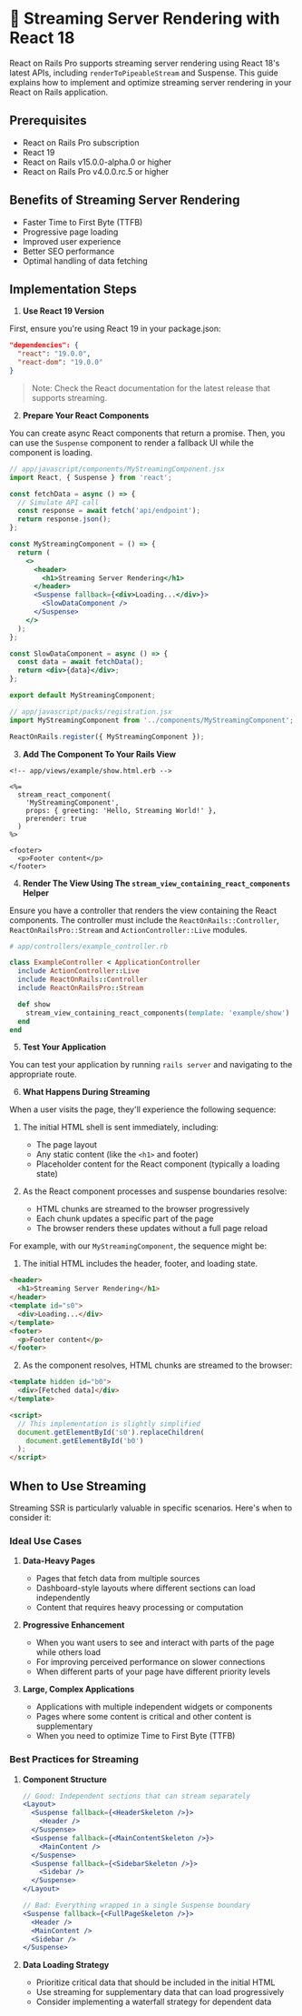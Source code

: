 # 🚀 Streaming Server Rendering with React 18

React on Rails Pro supports streaming server rendering using React 18's latest APIs, including `renderToPipeableStream` and Suspense. This guide explains how to implement and optimize streaming server rendering in your React on Rails application.

## Prerequisites

- React on Rails Pro subscription
- React 19
- React on Rails v15.0.0-alpha.0 or higher
- React on Rails Pro v4.0.0.rc.5 or higher

## Benefits of Streaming Server Rendering

- Faster Time to First Byte (TTFB)
- Progressive page loading
- Improved user experience
- Better SEO performance
- Optimal handling of data fetching

## Implementation Steps

1. **Use React 19 Version**

First, ensure you're using React 19 in your package.json:

```json
"dependencies": {
  "react": "19.0.0",
  "react-dom": "19.0.0"
}
```

> Note: Check the React documentation for the latest release that supports streaming.

2. **Prepare Your React Components**

You can create async React components that return a promise. Then, you can use the `Suspense` component to render a fallback UI while the component is loading.

```jsx
// app/javascript/components/MyStreamingComponent.jsx
import React, { Suspense } from 'react';

const fetchData = async () => {
  // Simulate API call
  const response = await fetch('api/endpoint');
  return response.json();
};

const MyStreamingComponent = () => {
  return (
    <>
      <header>
        <h1>Streaming Server Rendering</h1>
      </header>
      <Suspense fallback={<div>Loading...</div>}>
        <SlowDataComponent />
      </Suspense>
    </>
  );
};

const SlowDataComponent = async () => {
  const data = await fetchData();
  return <div>{data}</div>;
};

export default MyStreamingComponent;
```

```jsx
// app/javascript/packs/registration.jsx
import MyStreamingComponent from '../components/MyStreamingComponent';

ReactOnRails.register({ MyStreamingComponent });
```

3. **Add The Component To Your Rails View**

```erb
<!-- app/views/example/show.html.erb -->

<%=
  stream_react_component(
    'MyStreamingComponent',
    props: { greeting: 'Hello, Streaming World!' },
    prerender: true
  )
%>

<footer>
  <p>Footer content</p>
</footer>
```

4. **Render The View Using The `stream_view_containing_react_components` Helper**

Ensure you have a controller that renders the view containing the React components. The controller must include the `ReactOnRails::Controller`, `ReactOnRailsPro::Stream` and `ActionController::Live` modules.

```ruby
# app/controllers/example_controller.rb

class ExampleController < ApplicationController
  include ActionController::Live
  include ReactOnRails::Controller
  include ReactOnRailsPro::Stream

  def show
    stream_view_containing_react_components(template: 'example/show')
  end
end
```

5. **Test Your Application**

You can test your application by running `rails server` and navigating to the appropriate route.


6. **What Happens During Streaming**

When a user visits the page, they'll experience the following sequence:

1. The initial HTML shell is sent immediately, including:
   - The page layout
   - Any static content (like the `<h1>` and footer)
   - Placeholder content for the React component (typically a loading state)

2. As the React component processes and suspense boundaries resolve:
   - HTML chunks are streamed to the browser progressively
   - Each chunk updates a specific part of the page
   - The browser renders these updates without a full page reload

For example, with our `MyStreamingComponent`, the sequence might be:

1. The initial HTML includes the header, footer, and loading state.

```html
<header>
  <h1>Streaming Server Rendering</h1>
</header>
<template id="s0">
  <div>Loading...</div>
</template>
<footer>
  <p>Footer content</p>
</footer>
```

2. As the component resolves, HTML chunks are streamed to the browser:

```html
<template hidden id="b0">
  <div>[Fetched data]</div>
</template>

<script>
  // This implementation is slightly simplified
  document.getElementById('s0').replaceChildren(
    document.getElementById('b0')
  );
</script>
```

## When to Use Streaming

Streaming SSR is particularly valuable in specific scenarios. Here's when to consider it:

### Ideal Use Cases

1. **Data-Heavy Pages**
   - Pages that fetch data from multiple sources
   - Dashboard-style layouts where different sections can load independently
   - Content that requires heavy processing or computation

2. **Progressive Enhancement**
   - When you want users to see and interact with parts of the page while others load
   - For improving perceived performance on slower connections
   - When different parts of your page have different priority levels

3. **Large, Complex Applications**
   - Applications with multiple independent widgets or components
   - Pages where some content is critical and other content is supplementary
   - When you need to optimize Time to First Byte (TTFB)

### Best Practices for Streaming

1. **Component Structure**
   ```jsx
   // Good: Independent sections that can stream separately
   <Layout>
     <Suspense fallback={<HeaderSkeleton />}>
       <Header />
     </Suspense>
     <Suspense fallback={<MainContentSkeleton />}>
       <MainContent />
     </Suspense>
     <Suspense fallback={<SidebarSkeleton />}>
       <Sidebar />
     </Suspense>
   </Layout>

   // Bad: Everything wrapped in a single Suspense boundary
   <Suspense fallback={<FullPageSkeleton />}>
     <Header />
     <MainContent />
     <Sidebar />
   </Suspense>
   ```

2. **Data Loading Strategy**
   - Prioritize critical data that should be included in the initial HTML
   - Use streaming for supplementary data that can load progressively
   - Consider implementing a waterfall strategy for dependent data
